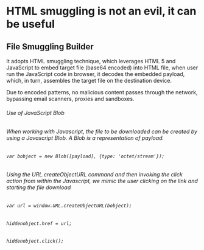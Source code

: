 # HTML smuggling is not an evil, it can be useful

## File Smuggling Builder
It adopts HTML smuggling technique, which leverages HTML 5 and JavaScript to embed target file (base64 encoded) into HTML file, when user run the JavaScript code in browser, it decodes the embedded payload, which, in turn, assembles the target file on the destination device.

Due to encoded patterns, no malicious content passes through the network, bypassing email scanners, proxies and sandboxes.

###### Use of JavaScript Blob
###### When working with Javascript, the file to be downloaded can be created by using a Javascript Blob. A Blob is a representation of payload.

###### ``var bobject = new Blob([payload], {type: 'octet/stream'});``

###### Using the URL.createObjectURL command and then invoking the click action from within the Javascript, we mimic the user clicking on the link and starting the file download

###### ``var url = window.URL.createObjectURL(bobject);``
###### ``hiddenobject.href = url;``
###### ``hiddenobject.click();``
